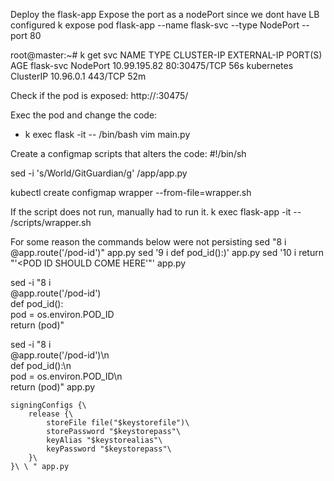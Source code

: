 Deploy the flask-app 
Expose the port as a nodePort since we dont have LB configured 
k expose pod flask-app --name flask-svc --type NodePort --port 80


root@master:~# k get svc
NAME         TYPE        CLUSTER-IP     EXTERNAL-IP   PORT(S)        AGE
flask-svc    NodePort    10.99.195.82   <none>        80:30475/TCP   56s
kubernetes   ClusterIP   10.96.0.1      <none>        443/TCP        52m

Check if the pod is exposed:
http://<public IP>:30475/

Exec the pod and change the code:
- k exec flask -it -- /bin/bash
vim main.py

Create a configmap scripts that alters the code:
#!/bin/sh

sed -i 's/World/GitGuardian/g' /app/app.py

kubectl create configmap wrapper --from-file=wrapper.sh

If the script does not run, manually had to run it. 
k exec flask-app -it -- /scripts/wrapper.sh

For some reason the commands below were not persisting 
sed "8 i @app.route('/pod-id')" app.py
sed '9 i def pod_id():)' app.py
sed '10 i return "'<POD ID SHOULD COME HERE'"' app.py


sed -i "8 i \
    @app.route('/pod-id')\
    def pod_id():\
        pod = os.environ.POD_ID\
        return (pod)"


sed -i "8 i \
    @app.route('/pod-id')\n\
def pod_id():\n\
   pod = os.environ.POD_ID\n\
   return (pod)" app.py



    signingConfigs {\
        release {\
            storeFile file("$keystorefile")\
            storePassword "$keystorepass"\
            keyAlias "$keystorealias"\
            keyPassword "$keystorepass"\
        }\
    }\ \ " app.py